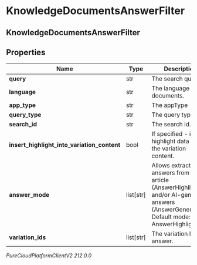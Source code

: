 # KnowledgeDocumentsAnswerFilter

## KnowledgeDocumentsAnswerFilter

## Properties

|Name | Type | Description | Notes|
|------------ | ------------- | ------------- | -------------|
| **query** | str | The search query. | [optional] |
| **language** | str | The language of the documents. | [optional] |
| **app_type** | str | The appType | [optional] |
| **query_type** | str | The query type | [optional] |
| **search_id** | str | The search id. | [optional] |
| **insert_highlight_into_variation_content** | bool | If specified - insert highlight data into the variation content. | [optional] |
| **answer_mode** | list[str] | Allows extracted answers from an article (AnswerHighlight) and/or AI-generated answers (AnswerGeneration). Default mode: AnswerHighlight | [optional] |
| **variation_ids** | list[str] | The variation Ids to answer. | |



_PureCloudPlatformClientV2 212.0.0_

